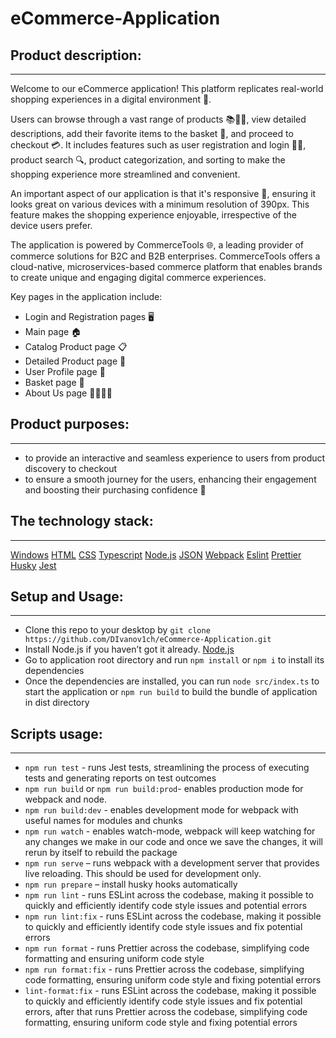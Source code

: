 # eCommerce-Application
## Product description:
***

Welcome to our eCommerce application! This platform replicates real-world shopping experiences in a digital environment 🏪.

Users can browse through a vast range of products 📚👗👟, view detailed descriptions, add their favorite items to the basket 🛒, and proceed to checkout 💳. It includes features such as user registration and login 📝🔐, product search 🔍, product categorization, and sorting to make the shopping experience more streamlined and convenient.

An important aspect of our application is that it's responsive 📲, ensuring it looks great on various devices with a minimum resolution of 390px. This feature makes the shopping experience enjoyable, irrespective of the device users prefer.

The application is powered by CommerceTools 🌐, a leading provider of commerce solutions for B2C and B2B enterprises. CommerceTools offers a cloud-native, microservices-based commerce platform that enables brands to create unique and engaging digital commerce experiences.

Key pages in the application include:

- Login and Registration pages 🖥️
- Main page 🏠
- Catalog Product page 📋
- Detailed Product page 🔎
- User Profile page 👤
- Basket page 🛒
- About Us page 🙋‍♂️🙋‍♀️

## Product purposes:
***

 - to provide an interactive and seamless experience to users from product discovery to checkout
 - to ensure a smooth journey for the users, enhancing their engagement and boosting their purchasing confidence 🚀

## The technology stack:
***

[Windows](https://www.microsoft.com/)
[HTML](https://html.spec.whatwg.org/multipage/)
[CSS]( https://www.w3.org/Style/CSS/specs.en.html)
[Typescript](https://www.typescriptlang.org/)
[Node.js](https://nodejs.org)
[JSON](https://www.json.org/)
[Webpack](https://webpack.js.org/)
[Eslint](https://eslint.org/)
[Prettier](https://prettier.io/)
[Husky](https://typicode.github.io/husky/)
[Jest](https://jestjs.io/)

## Setup and Usage:
***

- Clone this repo to your desktop by `git clone https://github.com/DIvanov1ch/eCommerce-Application.git`
- Install Node.js if you haven’t got it already. [Node.js](https://nodejs.org)
- Go to application root directory and run `npm install` or `npm i` to install its dependencies
- Once the dependencies are installed, you can run `node src/index.ts` to start the application or `npm run build` to build the bundle of application in dist directory

## Scripts usage:
***

- `npm run test` - runs Jest tests, streamlining the process of executing tests and generating reports on test outcomes
- `npm run build` or `npm run build:prod`- enables production mode for webpack and node.
- `npm run build:dev` - enables development mode for webpack with useful names for modules and chunks
- `npm run watch` - enables watch-mode, webpack will keep watching for any changes we make in our code and once we save the changes, it will rerun by itself to rebuild the package
- `npm run serve` – runs webpack with a development server that provides live reloading. This should be used for development only.
- `npm run prepare` – install husky hooks automatically
- `npm run lint` - runs ESLint across the codebase, making it possible to quickly and efficiently identify code style issues and potential errors
- `npm run lint:fix` - runs ESLint across the codebase, making it possible to quickly and efficiently identify code style issues and fix potential errors
- `npm run format` - runs Prettier across the codebase, simplifying code formatting and ensuring uniform code style
- `npm run format:fix` - runs Prettier across the codebase, simplifying code formatting, ensuring uniform code style and fixing potential errors
- `lint-format:fix` - runs ESLint across the codebase, making it possible to quickly and efficiently identify code style issues and fix potential errors, after that runs Prettier across the codebase, simplifying code formatting, ensuring uniform code style and fixing potential errors

